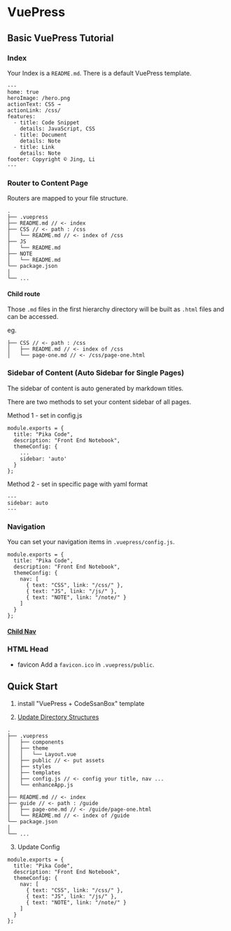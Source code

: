 # VuePress

## Basic VuePress Tutorial

### Index

Your Index is a `README.md`. There is a default VuePress template.

```
---
home: true
heroImage: /hero.png
actionText: CSS →
actionLink: /css/
features:
  - title: Code Snippet
    details: JavaScript, CSS
  - title: Document
    details: Note
  - title: Link
    details: Note
footer: Copyright © Jing, Li
---
```

### Router to Content Page

Routers are mapped to your file structure.

```
.
├── .vuepress
├── README.md // <- index
├── CSS // <- path : /css
│   └── README.md // <- index of /css
├── JS
│   └── README.md
├── NOTE
│   └── README.md
└── package.json
│
└── ...
```

#### Child route

Those `.md` files in the first hierarchy directory will be built as `.html` files and can be accessed.

eg.

```
├── CSS // <- path : /css
│   ├── README.md // <- index of /css
│   └── page-one.md // <- /css/page-one.html
```

### Sidebar of Content (Auto Sidebar for Single Pages)

The sidebar of content is auto generated by markdown titles.

There are two methods to set your content sidebar of all pages.

Method 1 - set in config.js

```
module.exports = {
  title: "Pika Code",
  description: "Front End Notebook",
  themeConfig: {
    ...
    sidebar: 'auto'
  }
};

```

Method 2 - set in specific page with yaml format

```
---
sidebar: auto
---
```

### Navigation

You can set your navigation items in `.vuepress/config.js`.

```
module.exports = {
  title: "Pika Code",
  description: "Front End Notebook",
  themeConfig: {
    nav: [
      { text: "CSS", link: "/css/" },
      { text: "JS", link: "/js/" },
      { text: "NOTE", link: "/note/" }
    ]
  }
};
```

#### [Child Nav](https://v2.vuepress.vuejs.org/reference/default-theme/config.html#navbar)

### HTML Head

- favicon
  Add a `favicon.ico` in `.vuepress/public`.

## Quick Start

1. install "VuePress + CodeSsanBox" template

2. [Update Directory Structures](https://vuepress.vuejs.org/guide/directory-structure.html#default-page-routing)

```
.
├── .vuepress
│   ├── components
│   ├── theme
│   │   └── Layout.vue
│   ├── public // <- put assets
│   ├── styles
│   ├── templates
│   ├── config.js // <- config your title, nav ...
│   └── enhanceApp.js
│
├── README.md // <- index
├── guide // <- path : /guide
│   ├── page-one.md // <- /guide/page-one.html
│   └── README.md // <- index of /guide
└── package.json
│
└── ...
```

3. Update Config

```
module.exports = {
  title: "Pika Code",
  description: "Front End Notebook",
  themeConfig: {
    nav: [
      { text: "CSS", link: "/css/" },
      { text: "JS", link: "/js/" },
      { text: "NOTE", link: "/note/" }
    ]
  }
};
```
